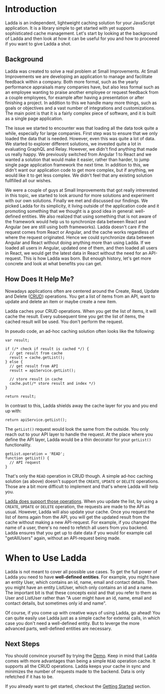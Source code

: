 # Introduction
Ladda is an independent, lightweight caching solution for your JavaScript application. It is a library simple to get started with yet supports sophisticated cache management. Let's start by looking at the background of Ladda and then look at how it can be useful for you and how to proceeed if you want to give Ladda a shot.

## Background
Ladda was created to solve a real problem at Small Improvements. At Small Improvements we are developing an application to manage and facilitate feedback within a company. Both more formal, such as the yearly performance appraisals many companies have, but also less formal such as an employee wanting to praise another employee or request feedback from a couple employees, for example after having a presentation or after finishing a project. In addition to this we handle many more things, such as goals or objectives and a vast number of integrations and customizations. The main point is that it is a fairly complex piece of software, and it is built as a single page application.

The issue we started to encounter was that loading all the data took quite a while, especially for large companies. First step was to ensure that we only loaded the data that is needed. However, even this was quite a lot of data. We started to explorer different solutions, we invested quite a lot in evaluating GraphQL and Relay. However, we didn't find anything that made us really happy. We previously switched from Angular 1 to React and we wanted a solution that would make it easier, rather than harder, to jump single page application framework the next time. In addition to this, we didn't want our application code to get more complex, but if anything, we would like it to get less complex. We didn't feel that any existing solution fullfilled all our wishes.

We were a couple of guys at Small Improvements that got really intrerested in this topic, we started to look around for more solutions and experiment with our own solutions. Finally we met and discussed our findings. We picked Ladda for its simplicity, it living outside of the application code and it promoting something that we thought is a good idea in general: well-defined entities. We also realized that using something that is not aware of the framework would help us to synchronize data between React and Angular (we are still using both frameworks). Ladda doesn't care if the request comes from React or Angular, and the cache works regardless of where the request originated. Hence we could synchronize data between Angular and React without doing anything more than using Ladda. If we loaded all users in Angular, updated one of them, and then loaded all users in React, we would get the latest data in React without the need for an API-request. This is how Ladda was born. But enough history, let's get more concrete and look at what benefits you can get.

## How Does It Help Me?
Nowadays applications often are centered around the Create, Read, Update and Delete ([CRUD](https://en.wikipedia.org/wiki/Create,_read,_update_and_delete)) operations. You get a list of items from an API, want to update and delete an item or maybe create a new item.

Ladda caches your CRUD operations. When you get the list of items, it will cache the result. Every subsequent time you get the list of items, the cached result will be used. You don't perform the request.

In pseudo code, an ad-hoc caching solution often looks like the following:

```
var result;

if (/* check if result is cached */) {
  // get result from cache
  result = cache.getList();
} else {
  // get result from API
  result = apiService.getList();

  // store result in cache
  cache.put(/* store result and index */)
}

return result;
```

In contrast to this, Ladda shields away the cache layer for you and you end up with:

```
return apiService.getList();
```

The `getList()` request would look the same from the outside. You only reach out to your API layer to handle the request. At the place where you define the API layer, Ladda would be a thin decorator for your `getList()` functionality.

```
getList.operation = 'READ';
function getList() {
  // API request
}
```

That's only the `READ` operation in CRUD though. A simple ad-hoc caching solution (as above) doesn't support the `CREATE`, `UPDATE` or `DELETE` operations. Those are a bit more difficult to implement and that's where Ladda will help you. 

[Ladda does support those operations](/docs/basics/Operations.md). When you update the list, by using a `CREATE`, `UPDATE` or `DELETE` operation, the requests are made to the API as usual. However, Ladda will also update your cache. Once you request the list of items again from the API, you will get the updated result from the cache without making a new API-request. For example, if you changed the name of a user, there's no need to refetch all users from you backend. Ladda ensures that you get up to date data if you would for example call "getAllUsers" again, without an API-request being made.

# When to Use Ladda
Ladda is not meant to cover all possible use cases. To get the full power of Ladda you need to have **well-defined entities**. For example, you might have an entity User, which contains an id, name, email and contact details. Then you might have an entity ListUser, which only contains an id and a name. The important bit is that these concepts exist and that you refer to them as User and ListUser rather than "A user might have an id, name, email and contact details, but sometimes only id and name".

Of course, if you come up with creative ways of using Ladda, go ahead! You can quite easily use Ladda just as a simple cache for external calls, in which case you don't need a well-defined entity. But to leverge the more advanced parts, well-defined entities are necessary.

## Next Steps
You should convince yourself by trying the [Demo](/docs/Demo.md). Keep in mind that Ladda comes with more advantages than being a simple `READ` operation cache. It supports all the CRUD operations. Ladda keeps your cache in sync and minimizes the number of requests made to the backend. Data is only refetched if it has to be.

If you already want to get started, checkout the [Getting Started](/docs/GettingStarted.md) section.
